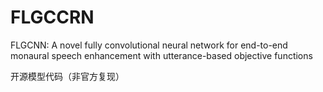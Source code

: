 # FLGCCRN
FLGCNN: A novel fully convolutional neural network for end-to-end monaural speech enhancement with utterance-based objective functions



开源模型代码（非官方复现）
